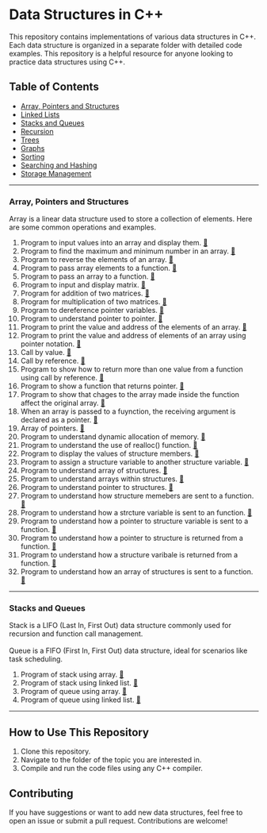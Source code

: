 # Data Structures in C++

This repository contains implementations of various data structures in C++. Each data structure is organized in a separate folder with detailed code examples. This repository is a helpful resource for anyone looking to practice data structures using C++.

## Table of Contents
- [Array, Pointers and Structures](#array-pointers-and-structures)
- [Linked Lists](#linked-lists)
- [Stacks and Queues](#stacks-and-queues)
- [Recursion](#recursion)
- [Trees](#trees)
- [Graphs](#graphs)
- [Sorting](#sorting)
- [Searching and Hashing](#searching-and-hashing)
- [Storage Management](#storage-management)

---

### Array, Pointers and Structures
Array is a linear data structure used to store a collection of elements. Here are some common operations and examples.

1. Program to input values into an array and display them. [🔗](Array/basic.cpp)
2. Program to find the maximum and minimum number in an array. [🔗](Array/min_max.cpp)
3. Program to reverse the elements of an array. [🔗](Array/reverse.cpp)
4. Program to pass array elements to a function. [🔗](Array/array_elements_to_function.cpp)
5. Program to pass an array to a function. [🔗](Array/array_to_function.cpp)
6. Program to input and display matrix. [🔗](Array/matrix.cpp)
7. Program for addition of two matrices.  [🔗](Array/matrices_addition.cpp)
8. Program for multiplication of two matrices. [🔗](Array/matrices_multiplication.cpp)
9. Program to dereference pointer variables. [🔗](Array/dereference_pointer.cpp)
10. Program to understand pointer to pointer. [🔗](Array/pointer_to_pointer.cpp)
11. Program to print the value and address of the elements of an array. [🔗](Array/array_elements_address.cpp)
12. Program to print the value and address of elements of an array using pointer notation. [🔗](Array/array_elements_address_using_pointer.cpp)
13. Call by value. [🔗](Array/call_by_value.cpp)
14. Call by reference. [🔗](Array/call_by_reference.cpp)
15. Program to show how to return more than one value from a function using call by reference. [🔗](Array/return_multiple_value_function.cpp)
16. Program to show a function that returns pointer. [🔗](Array/return_pointer_function.cpp)
17. Program to show that chages to the array made inside the function affect the original array. [🔗](Array/change_array_to_function.cpp)
18. When an array is passed to a fuynction, the receiving argument is declared as a pointer. [🔗](Array/array_passed_function_receiving_arg.cpp)
19. Array of pointers. [🔗](Array/array_of_pointers.cpp)
20. Program to understand dynamic allocation of memory. [🔗](Array/dynamic_memory_allocation.cpp)
21. Program to understand the use of realloc() function. [🔗](Array/realloc.cpp)
22. Program to display the values of structure members. [🔗](Array/structure.cpp)
23. Program to assign a structure variable to another structure variable. [🔗](Array/assign_structure_variable.cpp)
24. Program to understand array of structures. [🔗](Array/structure_array.cpp)
25. Program to understand arrays within structures. [🔗](Array/array_within_structure.cpp)
26. Program to understand pointer to structures. [🔗](Array/pointer_to_structure.cpp)
27. Program to understand how structure memebers are sent to a function. [🔗](Array/pointer_member_as_arg.cpp)
28. Program to understand how a strcture variable is sent to an function. [🔗](Array/structure_variable_as_arg.cpp)
29. Program to understand how a pointer to structure variable is sent to a function. [🔗](Array/pointer_to_structure_as_arg.cpp)
30. Program to understand how a pointer to structure is returned from a function. [🔗](Array/return_pointer_structure_from_function.cpp)
31. Program to understand how a structure varibale is returned from a function. [🔗](Array/return_structure_from_function.cpp)
32. Program to understand how an array of structures is sent to a function. [🔗](Array/array_structure_as_arg.cpp)

---

### Stacks and Queues
Stack is a LIFO (Last In, First Out) data structure commonly used for recursion and function call management.<br><br>
Queue is a FIFO (First In, First Out) data structure, ideal for scenarios like task scheduling.

1. Program of stack using array. [🔗](StacksQueues/stack.cpp)
2. Program of stack using linked list. [🔗](StacksQueues/stack_using_linked_list.cpp)
3. Program of queue using array. [🔗](StacksQueues/queues.cpp)
4. Program of queue using linked list. [🔗](StacksQueues/queue_using_linked_list.cpp)

---

## How to Use This Repository
1. Clone this repository.
2. Navigate to the folder of the topic you are interested in.
3. Compile and run the code files using any C++ compiler.

## Contributing
If you have suggestions or want to add new data structures, feel free to open an issue or submit a pull request. Contributions are welcome!
